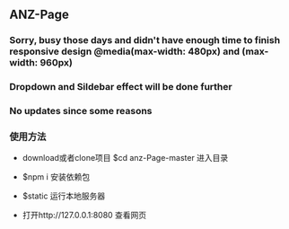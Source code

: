 ## ANZ-Page

### Sorry, busy those days and didn't have enough time to finish responsive design @media(max-width: 480px) and (max-width: 960px)

### Dropdown and Sildebar effect will be done further

### No updates since some reasons

### 使用方法

- download或者clone项目 $cd anz-Page-master 进入目录

- $npm i 安装依赖包

- $static 运行本地服务器

- 打开http://127.0.0.1:8080 查看网页
